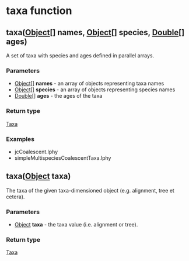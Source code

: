 taxa function
=============
taxa([Object[]](../types/Object[].md) **names**, [Object[]](../types/Object[].md) **species**, [Double[]](../types/Double[].md) **ages**)
-----------------------------------------------------------------------------------------------------------------------------------------

A set of taxa with species and ages defined in parallel arrays.

### Parameters

- [Object[]](../types/Object[].md) **names** - an array of objects representing taxa names
- [Object[]](../types/Object[].md) **species** - an array of objects representing species names
- [Double[]](../types/Double[].md) **ages** - the ages of the taxa

### Return type

[Taxa](../types/Taxa.md)


### Examples

- jcCoalescent.lphy
- simpleMultispeciesCoalescentTaxa.lphy



taxa([Object](../types/Object.md) **taxa**)
-------------------------------------------

The taxa of the given taxa-dimensioned object (e.g. alignment, tree et cetera).

### Parameters

- [Object](../types/Object.md) **taxa** - the taxa value (i.e. alignment or tree).

### Return type

[Taxa](../types/Taxa.md)



